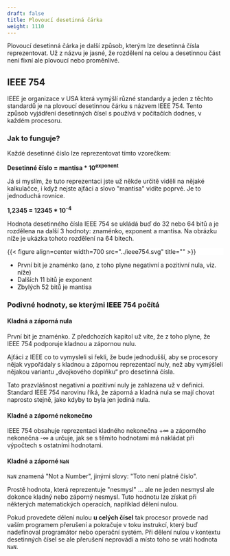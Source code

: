 ```yaml
---
draft: false
title: Plovoucí desetinná čárka
weight: 1110
---
```


Plovoucí desetinná čárka je další způsob, kterým lze desetinná čísla reprezentovat. Už z názvu je jasné, že rozdělení na celou a desetinnou část není fixní ale plovoucí nebo proměnlivé.

## IEEE 754

IEEE je organizace v USA která vymýšlí různé standardy a jeden z těchto standardů je na plovoucí desetinnou čárku s názvem IEEE 754. Tento způsob vyjádření desetinných čísel s používá v počítačích dodnes, v každém procesoru.

### Jak to funguje?

Každé desetinné číslo lze reprezentovat tímto vzorečkem:

**Desetinné číslo = mantisa * 10<sup>exponent</sup>**

Já si myslím, že tuto reprezentaci jste už někde určitě viděli na nějaké kalkulačce, i když nejste ajťáci a slovo "mantisa" vidíte poprvé. Je to jednoduchá rovnice.

**1,2345 = 12345 * 10<sup>-4</sup>**

Hodnota desetinného čísla IEEE 754 se ukládá buď do 32 nebo 64 bitů a je rozdělena na další 3 hodnoty: znaménko, exponent a mantisa. Na obrázku níže je ukázka tohoto rozdělení na 64 bitech.

<div style="background-color:white;">

{{< figure align=center width=700 src="../ieee754.svg" title="" >}}

</div>

- První bit je znaménko (ano, z toho plyne negativní a pozitivní nula, viz. níže)
- Dalších 11 bitů je exponent
- Zbylých 52 bitů je mantisa

### Podivné hodnoty, se kterými IEEE 754 počítá

#### Kladná a záporná nula

První bit je znaménko. Z předchozích kapitol už víte, že z toho plyne, že IEEE 754 podporuje kladnou a zápornou nulu.

Ajťáci z IEEE co to vymysleli si řekli, že bude jednodušší, aby se procesory nějak vypořádaly s kladnou a zápornou reprezentací nuly, než aby vymýšleli nějakou variantu „dvojkového doplňku“ pro desetinná čísla.

Tato prazvlášnost negativní a pozitivní nuly je zahlazena už v definici. Standard IEEE 754 narovinu říká, že záporná a kladná nula se mají chovat naprosto stejně, jako kdyby to byla jen jediná nula.

#### Kladné a záporné nekonečno

IEEE 754 obsahuje reprezentaci kladného nekonečna +∞ a záporného nekonečna -∞ a určuje, jak se s těmito hodnotami má nakládat při výpočtech s ostatními hodnotami.

#### Kladné a záporné `NaN`

`NaN` znamená "Not a Number", jinými slovy: "Toto není platné číslo". 

Prostě hodnota, která reprezentuje "nesmysl" ... ale ne jeden nesmysl ale dokonce kladný nebo záporný nesmysl. Tuto hodnotu lze získat při některých matematických operacích, například dělení nulou.

Pokud provedete dělení nulou **u celých čísel** tak procesor provede nad vaším programem přerušení a pokračuje v toku instrukcí, který buď nadefinoval programátor nebo operační systém. Při dělení nulou v kontextu desetinných čísel se ale přerušení neprovádí a místo toho se vrátí hodnota `NaN`.